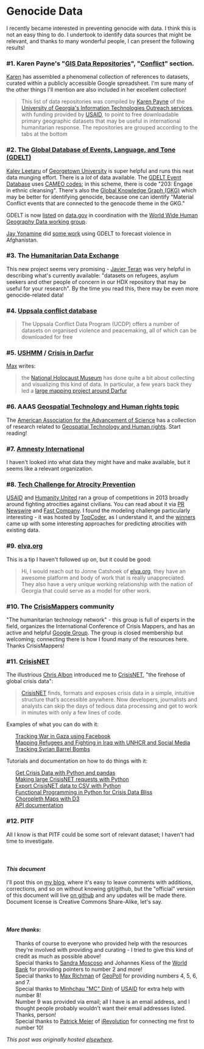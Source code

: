# Genocide Data



I recently became interested in preventing genocide with data. I think this is not an easy thing to do. I undertook to identify data sources that might be relevant, and thanks to many wonderful people, I can present the following results!

<h3>
<a class="anchor" href="https://github.com/ajschumacher/genocide_data#1-karen-paynes-gis-data-repositories-conflict-section" name="user-content-1-karen-paynes-gis-data-repositories-conflict-section"></a>#1. Karen Payne's "<a href="https://docs.google.com/spreadsheet/ccc?key=0AuApi46szKw4dDhVM1dZNmpld3dIQWdRS2NnRkZDQWc&amp;usp=drive_web#gid=47">GIS Data Repositories</a>", "<a href="https://docs.google.com/spreadsheet/ccc?key=0AuApi46szKw4dDhVM1dZNmpld3dIQWdRS2NnRkZDQWc&amp;usp=drive_web#gid=54">Conflict</a>" section.</h3>
<a href="http://www.cviog.uga.edu/faculty-staff/paynek">Karen</a> has assembled a phenomenal collection of references to datasets, curated within a publicly accessible Google spreadsheet. I'm sure many of the other things I'll mention are also included in her excellent collection!
<blockquote>
This list of data repositories was compiled by <a href="http://www.cviog.uga.edu/faculty-staff/paynek">Karen Payne</a> of the <a href="http://www.cviog.uga.edu/itos">University of Georgia's Information Technologies Outreach services</a>, with funding provided by <a href="http://www.usaid.gov/">USAID</a>, to point to free downloadable primary geographic datasets that may be useful in international humanitarian response. The repositories are grouped according to the tabs at the bottom
</blockquote>
<h3>
<a class="anchor" href="https://github.com/ajschumacher/genocide_data#2-the-global-database-of-events-language-and-tone-gdelt" name="user-content-2-the-global-database-of-events-language-and-tone-gdelt"></a>#2. The <a href="http://gdeltproject.org/">Global Database of Events, Language, and Tone (GDELT)</a>
</h3>
<a href="http://www.kalevleetaru.com/">Kalev Leetaru</a> of <a href="http://www.georgetown.edu/">Georgetown University</a> is super helpful and runs this neat data munging effort. There is a <em>lot</em> of data available. The <a href="http://data.gdeltproject.org/events/index.html">GDELT Event Database</a> uses <a href="http://eventdata.parusanalytics.com/data.dir/cameo.html">CAMEO codes</a>; in this scheme, there is code "203: Engage in ethnic cleansing". There's also the <a href="http://data.gdeltproject.org/gkg/index.html">Global Knowledge Graph (GKG)</a> which may be better for identifying genocide, because one can identify "Material Conflict events that are connected to the genocode theme in the GKG."

GDELT is now <a href="http://catalog.data.gov/dataset/global-database-of-events-language-and-tone-gdelt-project">listed</a> on <a href="http://www.data.gov/">data.gov</a> in coordination with the <a href="https://wwhgd.org/">World Wide Human Geography Data working group</a>.

<a href="https://twitter.com/jay_yonamine">Jay Yonamine</a> did <a href="http://jayyonamine.com/?p=645">some work</a> using GDELT to forecast violence in Afghanistan.
<h3>
<a class="anchor" href="https://github.com/ajschumacher/genocide_data#3-the-humanitarian-data-exchange" name="user-content-3-the-humanitarian-data-exchange"></a>#3. The <a href="http://data.hdx.rwlabs.org/">Humanitarian Data Exchange</a>
</h3>
This new project seems very promising - <a href="https://twitter.com/JTeran2000">Javier Teran</a> was very helpful in describing what's currently available: "datasets on refugees, asylum seekers and other people of concern in our HDX repository that may be useful for your research". By the time you read this, there may be even more genocide-related data!
<h3>
<a class="anchor" href="https://github.com/ajschumacher/genocide_data#4-uppsala-conflict-database" name="user-content-4-uppsala-conflict-database"></a>#4. <a href="http://www.pcr.uu.se/research/ucdp/datasets/">Uppsala conflict database</a>
</h3>
<blockquote>
The Uppsala Conflict Data Program (UCDP) offers a number of datasets on organised violence and peacemaking, all of which can be downloaded for free
</blockquote>
<h3>
<a class="anchor" href="https://github.com/ajschumacher/genocide_data#5-ushmm--crisis-in-darfur" name="user-content-5-ushmm--crisis-in-darfur"></a>#5. <a href="http://www.ushmm.org/">USHMM</a> / <a href="http://www.ushmm.org/learn/mapping-initiatives/crisis-in-darfur">Crisis in Darfur</a>
</h3>
<a href="http://richmanmax.com/">Max</a> writes:
<blockquote>
the <a href="http://www.ushmm.org/">National Holocaust Museum</a> has done quite a bit about collecting and visualizing this kind of data. In particular, a few years back they led a <a href="http://www.ushmm.org/learn/mapping-initiatives/crisis-in-darfur">large mapping project around Darfur</a>
</blockquote>
<h3>
<a class="anchor" href="https://github.com/ajschumacher/genocide_data#6-aaas-geospatial-technology-and-human-rights-topic" name="user-content-6-aaas-geospatial-technology-and-human-rights-topic"></a>#6. AAAS <a href="http://www.aaas.org/topics/geospatial-technologies-and-human-rights">Geospatial Technology and Human rights topic</a>
</h3>
The <a href="http://www.aaas.org/">American Association for the Advancement of Science</a> has a collection of research related to <a href="http://www.aaas.org/topics/geospatial-technologies-and-human-rights">Geospatial Technology and Human rights</a>. Start reading!
<h3>
<a class="anchor" href="https://github.com/ajschumacher/genocide_data#7-amnesty-international" name="user-content-7-amnesty-international"></a>#7. <a href="http://www.amnesty.org/">Amnesty International</a>
</h3>
I haven't looked into what data they might have and make available, but it seems like a relevant organization.
<h3>
<a class="anchor" href="https://github.com/ajschumacher/genocide_data#8-tech-challenge-for-atrocity-prevention" name="user-content-8-tech-challenge-for-atrocity-prevention"></a>#8. <a href="http://www.thetechchallenge.org/">Tech Challenge for Atrocity Prevention</a>
</h3>
<a href="http://www.usaid.gov/">USAID</a> and <a href="http://www.humanityunited.org/">Humanity United</a> ran a group of competitions in 2013 broadly around fighting atrocities against civilians. You can read about it via <a href="http://www.prnewswire.com/news-releases/innovative-thinkers-from-around-the-world-create-new-technologies-for-predicting-mass-atrocities-231592141.html">PR Newswire</a> and <a href="http://www.fastcoexist.com/3022972/when-and-where-will-atrocities-will-occur-this-algorithm-knows">Fast Company</a>. I found the modeling challenge particularly interesting - it was hosted by <a href="http://www.topcoder.com/">TopCoder</a>, as I understand it, and the <a href="http://thetechchallenge.org/winners/model.html">winners</a> came up with some interesting approaches for predicting atrocities with existing data.
<h3>
<a class="anchor" href="https://github.com/ajschumacher/genocide_data#9-elvaorg" name="user-content-9-elvaorg"></a>#9. <a href="http://elva.org/">elva.org</a>
</h3>
This is a tip I haven't followed up on, but it could be good:
<blockquote>
Hi, I would reach out to Jonne Catshoek of <a href="http://elva.org/">elva.org</a>, they have an awesome platform and body of work that is really unappreciated. They also have a very unique working relationship with the nation of Georgia that could serve as a model for other work.
</blockquote>
<h3>
<a class="anchor" href="https://github.com/ajschumacher/genocide_data#10-the-crisismappers-community" name="user-content-10-the-crisismappers-community"></a>#10. The <a href="http://crisismappers.net/">CrisisMappers</a> community</h3>
"The humanitarian technology network" - this group is full of experts in the field, organizes the International Conference of Crisis Mappers, and has an active and helpful <a href="https://groups.google.com/forum/#!forum/crisismappers">Google Group</a>. The group is closed membership but welcoming; connecting there is how I found many of the resources here. Thanks CrisisMappers!
<h3>
<a class="anchor" href="https://github.com/ajschumacher/genocide_data#11-crisisnet" name="user-content-11-crisisnet"></a>#11. <a href="http://crisis.net/">CrisisNET</a>
</h3>
The illustrious <a href="https://twitter.com/chrisalbon">Chris Albon</a> introduced me to <a href="http://crisis.net/">CrisisNET</a>, "the firehose of global crisis data":
<blockquote>
<a href="http://crisis.net/">CrisisNET</a> finds, formats and exposes crisis data in a simple, intuitive structure that’s accessible anywhere. Now developers, journalists and analysts can skip the days of tedious data processing and get to work in minutes with only a few lines of code.
</blockquote>
Examples of what you can do with it:
<ul class="task-list">
<li><a href="http://blog.crisis.net/tracking-gaza-at-war-using-facebook/">Tracking War in Gaza using Facebook</a></li>
<li><a href="http://blog.crisis.net/mapping-refugees-in-iraq/">Mapping Refugees and Fighting in Iraq with UNHCR and Social Media</a></li>
<li><a href="http://blog.crisis.net/tracking-syrian-barrel-bombs/">Tracking Syrian Barrel Bombs</a></li>
</ul>
Tutorials and documentation on how to do things with it:
<ul class="task-list">
<li><a href="http://blog.crisis.net/get-crisis-data-with-python-and-pandas/">Get Crisis Data with Python and pandas</a></li>
<li><a href="http://blog.crisis.net/making-large-crisisnet-requests-using-python/">Making large CrisisNET requests with Python</a></li>
<li><a href="http://blog.crisis.net/export-requests-to-csv-with-python/">Export CrisisNET data to CSV with Python</a></li>
<li><a href="http://blog.crisis.net/functional-programming-in-python-for-crisis-data-bliss/">Functional Programming in Python for Crisis Data Bliss</a></li>
<li><a href="http://blog.crisis.net/choropleth-maps-with-d3/">Choropleth Maps with D3</a></li>
<li><a href="http://api.crisis.net/page/documentation">API documentation</a></li>
</ul>
<h3>
<a class="anchor" href="https://github.com/ajschumacher/genocide_data#12-pitf" name="user-content-12-pitf"></a>#12. PITF</h3>
All I know is that PITF could be some sort of relevant dataset; I haven't had time to investigate.
<h4> </h4>
<h4>
<a class="anchor" href="https://github.com/ajschumacher/genocide_data#this-document" name="user-content-this-document"></a><em>This document</em>
</h4>
I'll post this on <a href="http://planspace.org/">my blog</a>, where it's easy to leave comments with additions, corrections, and so on without knowing git/github, but the "official" version of this document will live <a href="http://github.com/ajschumacher/genocide_data/">on github</a> and any updates will be made there. Document license is Creative Commons Share-Alike, let's say.
<h4> </h4>
<h4>
<a class="anchor" href="https://github.com/ajschumacher/genocide_data#more-thanks" name="user-content-more-thanks"></a><em>More thanks</em>:</h4>
<ul class="task-list">
<li>Thanks of course to everyone who provided help with the resources they're involved with providing and curating - I tried to give this kind of credit as much as possible above!</li>
<li>Special thanks to <a href="https://twitter.com/sandramoscoso">Sandra Moscoso</a> and Johannes Kiess of the <a href="http://www.worldbank.org/">World Bank</a> for providing pointers to number 2 and more!</li>
<li>Special thanks to <a href="http://richmanmax.com/">Max Richman</a> of <a href="http://research.geopoll.com/">GeoPoll</a> for providing numbers 4, 5, 6, and 7.</li>
<li>Special thanks to <a href="https://twitter.com/minhchaudinh">Minhchau "MC" Dinh</a> of <a href="http://www.usaid.gov/">USAID</a> for extra help with number 8!</li>
<li>Number 9 was provided via email; all I have is an email address, and I thought people probably wouldn't want their email addresses listed. Thanks, person!</li>
<li>Special thanks to <a href="https://twitter.com/PatrickMeier">Patrick Meier</a> of <a href="http://irevolution.net/">iRevolution</a> for connecting me first to number 10!</li>
</ul>



*This post was originally hosted [elsewhere](https://planspacedotorg.wordpress.com/2014/08/02/genocide-data/).*
